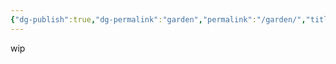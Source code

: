 ```yaml
---
{"dg-publish":true,"dg-permalink":"garden","permalink":"/garden/","title":"Digital Garden","created":"2025-04-25T00:06:20.203+02:00","updated":"2025-04-25T00:07:36.239+02:00"}
---
```


wip